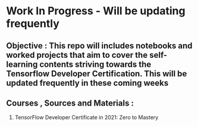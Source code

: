 # Work In Progress - Will be updating frequently

## Objective : This repo will includes notebooks and worked projects that aim to cover the self-learning contents striving towards the Tensorflow Developer Certification. This will be updated frequently in these coming weeks

## Courses , Sources and Materials : 
1. TensorFlow Developer Certificate in 2021: Zero to Mastery


